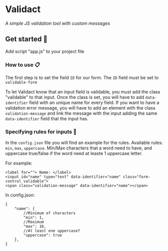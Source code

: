 # Validact

_A simple JS validation tool with custom messages_

## Get started 🔗

Add script "app.js" to your project file

### How to use 📋

The first step is to set the field ```ID``` for our form.
The ```ID``` field must be set to ```validable-form```

To let Validact know that an input field is validable, you must add the class "validable" to that input.
Once the class is set, you will have to add ```data-identifier``` field with an unique name for every field.
If you want to have a validation error message, you will have to add an element with the class ```validation-message```
and link the message with the input adding the same ```data-identifier``` field that the input has.

### Specifying rules for inputs 🔮

In the ```config.json``` file you will find an example for the rules.
Available rules: ```min```, ```max```, ```uppercase```. 
Min/Max characters that a word need to have, and uppercase true/false if the word
need at leaste 1 uppercase letter.

For example:

```
<label for=""> Name: </label>
<input id="name" type="text" data-identifier="name" class="form-control validable">
<span class="validation-message" data-identifier="name"></span>
```

In config.json:

```
{ 
    "name": {
        //Minimum of characters
        "min": 1,
        //Maximum
        "max": 16,
        //At least one uppercase?
        "uppercase": true
    },
}
```
